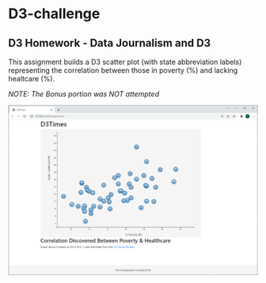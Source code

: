 # D3-challenge
## D3 Homework - Data Journalism and D3 ##

This assignment builds a D3 scatter plot (with state abbreviation labels) representing the correlation between those in poverty (%) and lacking healtcare (%).

_NOTE: The Bonus portion was NOT attempted_

![Screenshot](screenshots/D3_screenshot.png)
